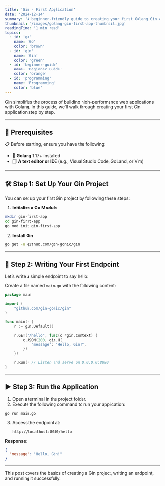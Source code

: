 ```yaml
---
title: 'Gin - First Application'
date: '2024-12-14'
summary: 'A beginner-friendly guide to creating your first Golang Gin application from scratch. Learn the basics and start your journey with Gin.'
thumbnail: '/images/golang-gin-first-app-thumbnail.jpg'
readingTime: '1 min read'
topics:
  - id: 'go'
    name: 'Go'
    color: 'brown'
  - id: 'gin'
    name: 'Gin'
    color: 'green'
  - id: 'beginner-guide'
    name: 'Beginner Guide'
    color: 'orange'
  - id: 'programming'
    name: 'Programming'
    color: 'blue'
---
```


Gin simplifies the process of building high-performance web applications with Golang. In this guide, we’ll walk through creating your first Gin application step by step.

---

## 🌟 Prerequisites

📋 Before starting, ensure you have the following:

- 🔧 **Golang** 1.17+ installed
- 🗍 **A text editor or IDE** (e.g., Visual Studio Code, GoLand, or Vim)

---

## 🛠️ Step 1: Set Up Your Gin Project

You can set up your first Gin project by following these steps:

1. **Initialize a Go Module**

```bash
mkdir gin-first-app
cd gin-first-app
go mod init gin-first-app
```

2. **Install Gin**

```bash
go get -u github.com/gin-gonic/gin
```

---

## 📖 Step 2: Writing Your First Endpoint

Let’s write a simple endpoint to say hello:

Create a file named `main.go` with the following content:

```go
package main

import (
	"github.com/gin-gonic/gin"
)

func main() {
	r := gin.Default()

	r.GET("/hello", func(c *gin.Context) {
		c.JSON(200, gin.H{
			"message": "Hello, Gin!",
		})
	})

	r.Run() // Listen and serve on 0.0.0.0:8080
}
```

---

## ▶️ Step 3: Run the Application

1. Open a terminal in the project folder.
2. Execute the following command to run your application:

```bash
go run main.go
```

3. Access the endpoint at:
   ```
   http://localhost:8080/hello
   ```

**Response:**

```json
{
  "message": "Hello, Gin!"
}
```

---

This post covers the basics of creating a Gin project, writing an endpoint, and running it successfully.
